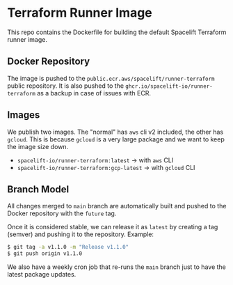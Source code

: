 # Terraform Runner Image

This repo contains the Dockerfile for building the default Spacelift Terraform runner image.

## Docker Repository

The image is pushed to the `public.ecr.aws/spacelift/runner-terraform` public repository. It
is also pushed to the `ghcr.io/spacelift-io/runner-terraform` as a backup in case of issues
with ECR.

## Images

We publish two images. The "normal" has `aws` cli v2 included, the other has `gcloud`.
This is because `gcloud` is a very large package and we want to keep the image size down.

- `spacelift-io/runner-terraform:latest` -> with `aws` CLI
- `spacelift-io/runner-terraform:gcp-latest` -> with `gcloud` CLI

## Branch Model

All changes merged to `main` branch are automatically built and pushed to the Docker repository with the `future` tag.

Once it is considered stable, we can release it as `latest` by creating a tag (semver) and pushing it to the
repository. Example:

```bash
$ git tag -a v1.1.0 -m "Release v1.1.0"
$ git push origin v1.1.0
```

We also have a weekly cron job that re-runs the `main` branch just to have the latest package updates.

